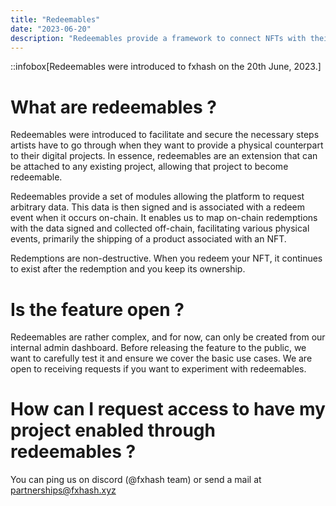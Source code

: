 ```yaml
---
title: "Redeemables"
date: "2023-06-20"
description: "Redeemables provide a framework to connect NFTs with their physical counterparts."
---
```


::infobox[Redeemables were introduced to fxhash on the 20th June, 2023.]

# What are redeemables ?

Redeemables were introduced to facilitate and secure the necessary steps artists have to go through when they want to provide a physical counterpart to their digital projects. In essence, redeemables are an extension that can be attached to any existing project, allowing that project to become redeemable.

Redeemables provide a set of modules allowing the platform to request arbitrary data. This data is then signed and is associated with a redeem event when it occurs on-chain. It enables us to map on-chain redemptions with the data signed and collected off-chain, facilitating various physical events, primarily the shipping of a product associated with an NFT.

Redemptions are non-destructive. When you redeem your NFT, it continues to exist after the redemption and you keep its ownership.

# Is the feature open ?

Redeemables are rather complex, and for now, can only be created from our internal admin dashboard. Before releasing the feature to the public, we want to carefully test it and ensure we cover the basic use cases. We are open to receiving requests if you want to experiment with redeemables.

# How can I request access to have my project enabled through redeemables ?

You can ping us on discord (@fxhash team) or send a mail at [partnerships@fxhash.xyz](mailto:partnerships@fxhash.xyz)
